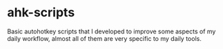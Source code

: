# ahk-scripts
Basic autohotkey scripts that I developed to improve some aspects of my daily workflow, almost all of them are very specific to my daily tools.
